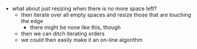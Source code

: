 - what about just resizing when there is no more space left?
	- then iterate over all empty spaces and resize those that are touching the edge
		- there might be none like this, though
	- then we can ditch iterating orders
	- we could then easily make it an on-line algorithm
